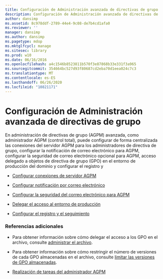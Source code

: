 ```yaml
---
title: Configuración de Administración avanzada de directivas de grupo
description: Configuración de Administración avanzada de directivas de grupo
author: dansimp
ms.assetid: 8c978ddf-2789-44e4-9c08-de7b4cd1afa0
ms.reviewer: ''
manager: dansimp
ms.author: dansimp
ms.pagetype: mdop
ms.mktglfcycl: manage
ms.sitesec: library
ms.prod: w10
ms.date: 06/16/2016
ms.openlocfilehash: a4c1546b8523811b570f3e87868b33e331f3a965
ms.sourcegitcommit: 354664bc527d93f80687cd2eba70d1eea024c7c3
ms.translationtype: MT
ms.contentlocale: es-ES
ms.lasthandoff: 06/26/2020
ms.locfileid: "10821171"
---
```

# Configuración de Administración avanzada de directivas de grupo


En administración de directivas de grupo (AGPM) avanzada, como administrador AGPM (control total), puede configurar de forma centralizada las conexiones del servidor AGPM para los administradores de directiva de grupo, configurar la notificación de correo electrónico para AGPM, configurar la seguridad de correo electrónico opcional para AGPM, acceso delegado a objetos de directiva de grupo (GPO) en el entorno de producción del dominio y configurar el registro y

-   [Configurar conexiones de servidor AGPM](configure-agpm-server-connections-agpm40.md)

-   [Configurar notificación por correo electrónico](configure-e-mail-notification-agpm40.md)

-   [Configurar la seguridad del correo electrónico para AGPM](configure-e-mail-security-for-agpm-agpm40.md)

-   [Delegar el acceso al entorno de producción](delegate-access-to-the-production-environment-agpm40.md)

-   [Configurar el registro y el seguimiento](configure-logging-and-tracing-agpm40.md)

### Referencias adicionales

-   Para obtener información sobre cómo delegar el acceso a los GPO en el archivo, consulte [administrar el archivo](managing-the-archive-agpm40.md).

-   Para obtener información sobre cómo restringir el número de versiones de cada GPO almacenadas en el archivo, consulte [limitar las versiones de GPO almacenadas](limit-the-gpo-versions-stored-agpm40.md).

-   [Realización de tareas del administrador AGPM](performing-agpm-administrator-tasks-agpm40.md)

 

 





